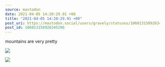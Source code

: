 ```yaml
---
source: mastodon
date: 2021-04-05 14:20:29.91 +00
title: "2021-04-05 14:20:29.91 +00"
post_uri: https://mastodon.social/users/gravely/statuses/106013158926345296
post_id: 106013158926345296
---
```

mountains are very pretty


![](/images/106013158782018702.jpg)

![](/images/106013158882814999.jpg)

